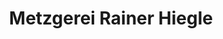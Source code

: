 ---
title: "Metzgerei Rainer Hiegle"
url: /neustadt-an-der-weinstrasse/metzgerei-rainer-hiegle/
shop: Metzgerei
---